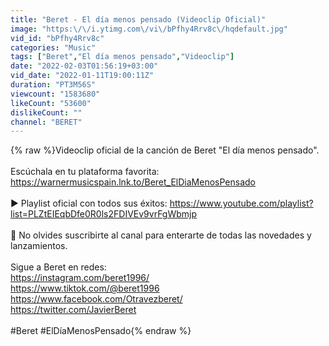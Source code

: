 ```yaml
---
title: "Beret - El día menos pensado (Videoclip Oficial)"
image: "https:\/\/i.ytimg.com\/vi\/bPfhy4Rrv8c\/hqdefault.jpg"
vid_id: "bPfhy4Rrv8c"
categories: "Music"
tags: ["Beret","El día menos pensado","Videoclip"]
date: "2022-02-03T01:56:19+03:00"
vid_date: "2022-01-11T19:00:11Z"
duration: "PT3M56S"
viewcount: "1583680"
likeCount: "53600"
dislikeCount: ""
channel: "BERET"
---
```

{% raw %}Videoclip oficial de la canción de Beret &quot;El día menos pensado&quot;.<br /><br />Escúchala en tu plataforma favorita: <a rel="nofollow" target="blank" href="https://warnermusicspain.lnk.to/Beret_ElDiaMenosPensado">https://warnermusicspain.lnk.to/Beret_ElDiaMenosPensado</a><br /><br />▶️ Playlist oficial con todos sus éxitos: <a rel="nofollow" target="blank" href="https://www.youtube.com/playlist?list=PLZtEIEqbDfe0R0ls2FDIVEv9vrFgWbmjp">https://www.youtube.com/playlist?list=PLZtEIEqbDfe0R0ls2FDIVEv9vrFgWbmjp</a><br /><br />🔔 No olvides suscribirte al canal para enterarte de todas las novedades y lanzamientos.<br /><br />Sigue a Beret en redes:<br /><a rel="nofollow" target="blank" href="https://instagram.com/beret1996/">https://instagram.com/beret1996/</a><br /><a rel="nofollow" target="blank" href="https://www.tiktok.com/@beret1996">https://www.tiktok.com/@beret1996</a><br /><a rel="nofollow" target="blank" href="https://www.facebook.com/Otravezberet/">https://www.facebook.com/Otravezberet/</a><br /><a rel="nofollow" target="blank" href="https://twitter.com/JavierBeret">https://twitter.com/JavierBeret</a><br /><br />#Beret #ElDíaMenosPensado{% endraw %}
